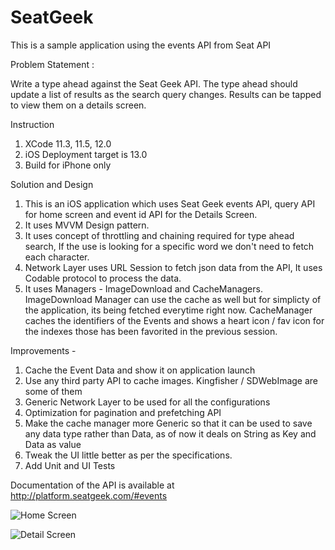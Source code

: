 # SeatGeek
This is a sample application using the events API from Seat API 

Problem Statement :

Write a type ahead against the Seat Geek API. The type ahead should update a list of results as the search query changes. Results can be tapped to view them on a details screen.

Instruction 

1. XCode 11.3, 11.5, 12.0
2. iOS Deployment target is 13.0
3. Build for iPhone only

Solution and Design

1. This is an iOS application which uses Seat Geek events API, query API for home screen and event id API for the Details Screen.
2. It uses MVVM Design pattern.
3. It uses concept of throttling and chaining required for type ahead search, If the use is looking for a specific word we don't need to fetch each character.
4. Network Layer uses URL Session to fetch json data from the API, It uses Codable protocol to process the data.
5. It uses Managers - ImageDownload and CacheManagers. ImageDownload Manager can use the cache as well but for simplicty of the application, its being fetched everytime right now. CacheManager caches the identifiers of the Events and shows a heart icon / fav icon for the indexes those has been favorited in the previous session.

Improvements -

1. Cache the Event Data and show it on application launch
2. Use any third party API to cache images. Kingfisher / SDWebImage are some of them
3. Generic Network Layer to be used for all the configurations
4. Optimization for pagination and prefetching API 
5. Make the cache manager more Generic so that it can be used to save any data type rather than Data, as of now it deals on String as Key and Data as value
6. Tweak the UI little better as per the specifications. 
7. Add Unit and UI Tests

Documentation of the API is available at http://platform.seatgeek.com/#events

![Home Screen](https://github.com/irahuldubey/SeatGeek/blob/main/1st.png)

![Detail Screen](https://github.com/irahuldubey/SeatGeek/blob/main/2nd.png)
